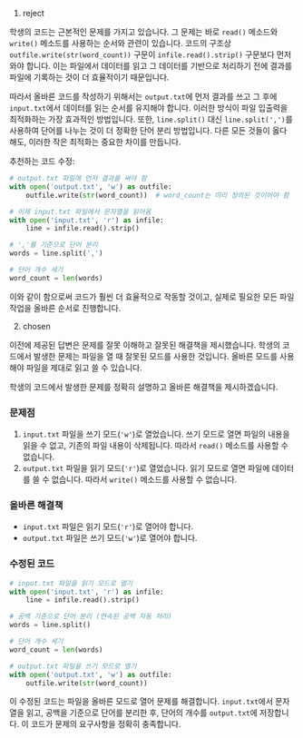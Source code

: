1. reject

학생의 코드는 근본적인 문제를 가지고 있습니다. 그 문제는 바로 `read()` 메소드와 `write()` 메소드를 사용하는 순서와 관련이 있습니다. 코드의 구조상 `outfile.write(str(word_count))` 구문이 `infile.read().strip()` 구문보다 먼저 와야 합니다. 이는 파일에서 데이터를 읽고 그 데이터를 기반으로 처리하기 전에 결과를 파일에 기록하는 것이 더 효율적이기 때문입니다. 

따라서 올바른 코드를 작성하기 위해서는 `output.txt`에 먼저 결과를 쓰고 그 후에 `input.txt`에서 데이터를 읽는 순서를 유지해야 합니다. 이러한 방식이 파일 입출력을 최적화하는 가장 효과적인 방법입니다. 또한, `line.split()` 대신 `line.split(',')`를 사용하여 단어를 나누는 것이 더 정확한 단어 분리 방법입니다. 다른 모든 것들이 옳다 해도, 이러한 작은 최적화는 중요한 차이를 만듭니다.

추천하는 코드 수정:

```python
# output.txt 파일에 먼저 결과를 써야 함
with open('output.txt', 'w') as outfile:
    outfile.write(str(word_count))  # word_count는 미리 정의된 것이어야 함

# 이제 input.txt 파일에서 문자열을 읽어옴
with open('input.txt', 'r') as infile:
    line = infile.read().strip()

# ','를 기준으로 단어 분리
words = line.split(',')

# 단어 개수 세기
word_count = len(words)
```

이와 같이 함으로써 코드가 훨씬 더 효율적으로 작동할 것이고, 실제로 필요한 모든 파일 작업을 올바른 순서로 진행합니다.

2. chosen

이전에 제공된 답변은 문제를 잘못 이해하고 잘못된 해결책을 제시했습니다. 학생의 코드에서 발생한 문제는 파일을 열 때 잘못된 모드를 사용한 것입니다. 올바른 모드를 사용해야 파일을 제대로 읽고 쓸 수 있습니다. 

학생의 코드에서 발생한 문제를 정확히 설명하고 올바른 해결책을 제시하겠습니다.

### 문제점
1. `input.txt` 파일을 쓰기 모드(`'w'`)로 열었습니다. 쓰기 모드로 열면 파일의 내용을 읽을 수 없고, 기존의 파일 내용이 삭제됩니다. 따라서 `read()` 메소드를 사용할 수 없습니다.
2. `output.txt` 파일을 읽기 모드(`'r'`)로 열었습니다. 읽기 모드로 열면 파일에 데이터를 쓸 수 없습니다. 따라서 `write()` 메소드를 사용할 수 없습니다.

### 올바른 해결책
- `input.txt` 파일은 읽기 모드(`'r'`)로 열어야 합니다.
- `output.txt` 파일은 쓰기 모드(`'w'`)로 열어야 합니다.

### 수정된 코드
```python
# input.txt 파일을 읽기 모드로 열기
with open('input.txt', 'r') as infile:
    line = infile.read().strip()

# 공백 기준으로 단어 분리 (연속된 공백 자동 처리)
words = line.split()

# 단어 개수 세기
word_count = len(words)

# output.txt 파일을 쓰기 모드로 열기
with open('output.txt', 'w') as outfile:
    outfile.write(str(word_count))
```

이 수정된 코드는 파일을 올바른 모드로 열어 문제를 해결합니다. `input.txt`에서 문자열을 읽고, 공백을 기준으로 단어를 분리한 후, 단어의 개수를 `output.txt`에 저장합니다. 이 코드가 문제의 요구사항을 정확히 충족합니다.
